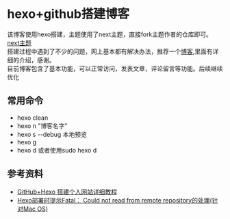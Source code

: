 ﻿# hexo+github搭建博客  
该博客使用hexo搭建，主题使用了next主题，直接fork主题作者的仓库即可。
[next主题](https://github.com/iissnan/hexo-theme-next)  
搭建过程中遇到了不少的问题，网上基本都有解决办法，推荐一个[博客](https://oliverqueen.cn/2018/01/25/%E5%8F%AF%E8%83%BD%E6%98%AF%E6%9C%80%E5%85%A8%E7%9A%84%E4%BD%BF%E7%94%A8HEXO%E6%90%AD%E5%BB%BA%E4%B8%AA%E4%BA%BA%E5%8D%9A%E5%AE%A2%E6%95%99%E7%A8%8B/),里面有详细的介绍，感谢。  
目前博客包含了基本功能，可以正常访问，发表文章，评论留言等功能。后续继续优化


## 常用命令
- hexo clean 
- hexo n "博客名字"
- hexo s --debug 本地预览
- hexo g 
- hexo d 或者使用sudo hexo d


## 参考资料
- [GitHub+Hexo 搭建个人网站详细教程](https://zhuanlan.zhihu.com/p/26625249)
- [Hexo部署时提示Fatal： Could not read from remote repository的处理(针对Mac OS)](https://blog.csdn.net/Sheri_stx/article/details/111386802)